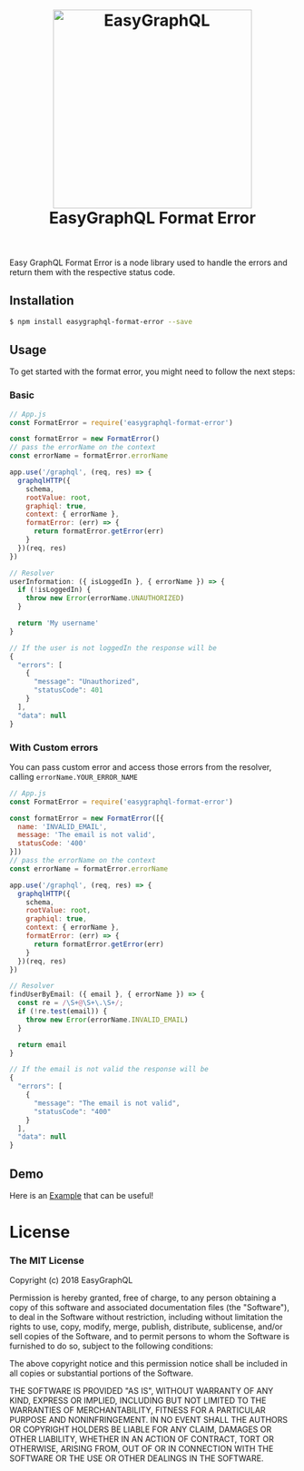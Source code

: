 <h1 align="center">
  <img src="https://cdn.rawgit.com/EasyGraphQL/easygraphql-mock/baab331c/EasyGraphQL.png" alt="EasyGraphQL " width="350">
  <br>
  EasyGraphQL Format Error
  <br>
  <br>
</h1>

Easy GraphQL Format Error is a node library used to handle the errors and return them with the respective
status code.

## Installation
```bash
$ npm install easygraphql-format-error --save
```

## Usage
To get started with the format error, you might need to follow the next steps:

### Basic
```js
// App.js
const FormatError = require('easygraphql-format-error')

const formatError = new FormatError()
// pass the errorName on the context
const errorName = formatError.errorName

app.use('/graphql', (req, res) => {
  graphqlHTTP({
    schema,
    rootValue: root,
    graphiql: true,
    context: { errorName },
    formatError: (err) => {
      return formatError.getError(err)
    }
  })(req, res)
})

// Resolver
userInformation: ({ isLoggedIn }, { errorName }) => {
  if (!isLoggedIn) {
    throw new Error(errorName.UNAUTHORIZED)
  }

  return 'My username'
}

// If the user is not loggedIn the response will be
{
  "errors": [
    {
      "message": "Unauthorized",
      "statusCode": 401
    }
  ],
  "data": null
}
```

### With Custom errors
You can pass custom error and access those errors from the resolver, calling `errorName.YOUR_ERROR_NAME`

```js
// App.js
const FormatError = require('easygraphql-format-error')

const formatError = new FormatError([{
  name: 'INVALID_EMAIL',
  message: 'The email is not valid',
  statusCode: '400'
}])
// pass the errorName on the context
const errorName = formatError.errorName

app.use('/graphql', (req, res) => {
  graphqlHTTP({
    schema,
    rootValue: root,
    graphiql: true,
    context: { errorName },
    formatError: (err) => {
      return formatError.getError(err)
    }
  })(req, res)
})

// Resolver
findUserByEmail: ({ email }, { errorName }) => {
  const re = /\S+@\S+\.\S+/;
  if (!re.test(email)) {
    throw new Error(errorName.INVALID_EMAIL)
  }

  return email
}

// If the email is not valid the response will be
{
  "errors": [
    {
      "message": "The email is not valid",
      "statusCode": "400"
    }
  ],
  "data": null
}
```

## Demo
Here is an [Example](https://github.com/EasyGraphQL/easygraphql-format-error/tree/master/example) that can be useful!

# License
### The MIT License

Copyright (c) 2018 EasyGraphQL

Permission is hereby granted, free of charge, to any person obtaining a copy
of this software and associated documentation files (the "Software"), to deal
in the Software without restriction, including without limitation the rights
to use, copy, modify, merge, publish, distribute, sublicense, and/or sell
copies of the Software, and to permit persons to whom the Software is
furnished to do so, subject to the following conditions:

The above copyright notice and this permission notice shall be included in
all copies or substantial portions of the Software.

THE SOFTWARE IS PROVIDED "AS IS", WITHOUT WARRANTY OF ANY KIND, EXPRESS OR
IMPLIED, INCLUDING BUT NOT LIMITED TO THE WARRANTIES OF MERCHANTABILITY,
FITNESS FOR A PARTICULAR PURPOSE AND NONINFRINGEMENT. IN NO EVENT SHALL THE
AUTHORS OR COPYRIGHT HOLDERS BE LIABLE FOR ANY CLAIM, DAMAGES OR OTHER
LIABILITY, WHETHER IN AN ACTION OF CONTRACT, TORT OR OTHERWISE, ARISING FROM,
OUT OF OR IN CONNECTION WITH THE SOFTWARE OR THE USE OR OTHER DEALINGS IN
THE SOFTWARE.